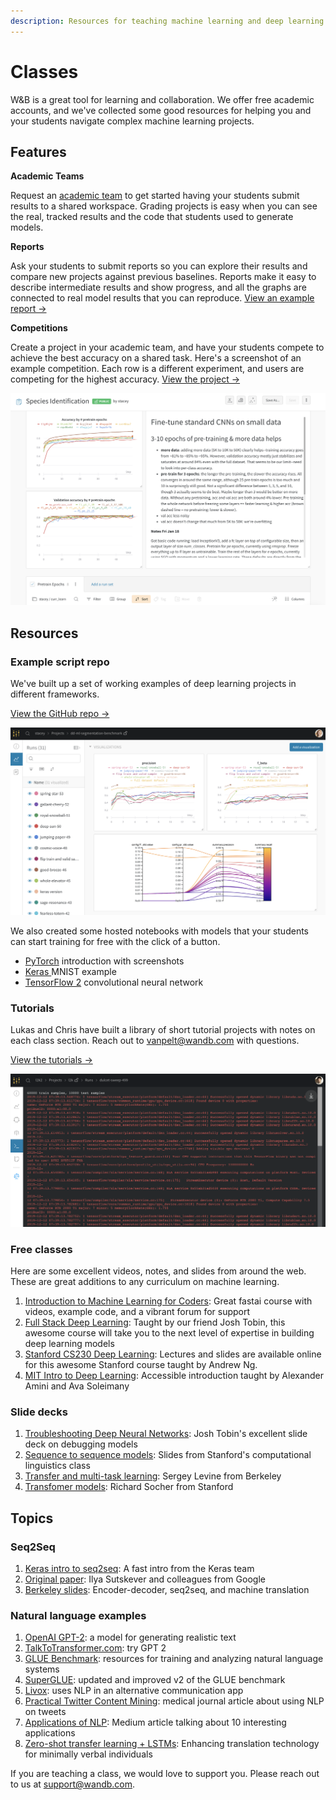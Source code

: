 ```yaml
---
description: Resources for teaching machine learning and deep learning
---
```


# Classes

W\&B is a great tool for learning and collaboration. We offer free academic accounts, and we've collected some good resources for helping you and your students navigate complex machine learning projects.

## Features

**Academic Teams**

Request an [academic team](https://www.wandb.com/academic) to get started having your students submit results to a shared workspace. Grading projects is easy when you can see the real, tracked results and the code that students used to generate models.

**Reports**

Ask your students to submit reports so you can explore their results and compare new projects against previous baselines. Reports make it easy to describe intermediate results and show progress, and all the graphs are connected to real model results that you can reproduce. [View an example report →](https://app.wandb.ai/stacey/keras\_finetune/reports/Curriculum-Learning-in-Nature--Vmlldzo1MjcxNw)

**Competitions**

Create a project in your academic team, and have your students compete to achieve the best accuracy on a shared task. Here's a screenshot of an example competition. Each row is a different experiment, and users are competing for the highest accuracy. [View the project →](https://app.wandb.ai/wandb/feb8-emotion)

![](<../../.gitbook/assets/image (57) (4) (5) (3) (1) (3) (1) (1) (1) (1) (1) (1) (1) (1) (1) (6) (1) (3) (1) (1) (1) (1) (1) (1) (1) (1) (1) (1) (1) (1) (1) (1) (1) (1) (1) (1) (1) (1) (1) (1) (1) (1) (1) (1) (1) (11) (1) (1) (1) (1) (1) (1) (1) (1) (1) (1) (1) (1) (1) (1 (11).png>)

## Resources

### Example script repo

We've built up a set of working examples of deep learning projects in different frameworks.

[View the GitHub repo →](https://github.com/wandb/examples)

![](<../../.gitbook/assets/image (48) (2) (3) (4) (2) (1) (3) (1) (1) (1) (1) (1) (1) (1) (1) (1) (6) (1) (3) (1) (1) (1) (1) (1) (1) (1) (1) (1) (1) (1) (1) (1) (1) (1) (1) (1) (1) (1) (1) (1) (1) (1) (1) (1) (1) (1) (11) (1) (1) (1) (1) (1) (1) (1) (1) (1) (1) (1) (1) (1  (9).png>)

We also created some hosted notebooks with models that your students can start training for free with the click of a button.

* [PyTorch](http://bit.ly/wandb-pytorch-intro) introduction with screenshots
* [Keras ](http://bit.ly/wandb-keras-colab)MNIST example
* [TensorFlow 2](http://bit.ly/wandb-tf-colab) convolutional neural network

### **Tutorials**

Lukas and Chris have built a library of short tutorial projects with notes on each class section. Reach out to vanpelt@wandb.com with questions.

[View the tutorials →](https://www.wandb.com/tutorials)

![](<../../.gitbook/assets/image (76) (3) (4) (6) (3) (1) (1) (2) (1) (1) (1) (1) (1) (1) (1) (1) (1) (1) (11) (1) (1) (1) (1) (1) (1) (1) (1) (1) (1) (1) (1) (1) (1) (1) (1) (1) (1) (1) (1) (1) (1) (1) (1) (1) (1) (1) (1) (11) (1) (1) (1) (1) (1) (1) (1) (1) (1) (1) (1) ( (12).png>)

### Free classes

Here are some excellent videos, notes, and slides from around the web. These are great additions to any curriculum on machine learning.

1. [Introduction to Machine Learning for Coders](http://course18.fast.ai/ml): Great fastai course with videos, example code, and a vibrant forum for support
2. [Full Stack Deep Learning](https://fullstackdeeplearning.com/march2019): Taught by our friend Josh Tobin, this awesome course will take you to the next level of expertise in building deep learning models
3. [Stanford CS230 Deep Learning](https://cs230.stanford.edu/): Lectures and slides are available online for this awesome Stanford course taught by Andrew Ng.
4. [MIT Intro to Deep Learning](http://introtodeeplearning.com/): Accessible introduction taught by Alexander Amini and Ava Soleimany

### Slide decks

1. [Troubleshooting Deep Neural Networks](http://josh-tobin.com/troubleshooting-deep-neural-networks.html): Josh Tobin's excellent slide deck on debugging models
2. [Sequence to sequence models](https://nlp.stanford.edu/\~johnhew/public/14-seq2seq.pdf): Slides from Stanford's computational linguistics class
3. [Transfer and multi-task learning](http://rail.eecs.berkeley.edu/deeprlcourse-fa17/f17docs/lecture\_15\_multi\_task\_learning.pdf): Sergey Levine from Berkeley
4. [Transfomer models](https://web.stanford.edu/class/archive/cs/cs224n/cs224n.1184/lectures/lecture12.pdf): Richard Socher from Stanford

## Topics

### Seq2Seq

1. [Keras intro to seq2seq](https://blog.keras.io/a-ten-minute-introduction-to-sequence-to-sequence-learning-in-keras.html): A fast intro from the Keras team
2. [Original paper](https://papers.nips.cc/paper/5346-sequence-to-sequence-learning-with-neural-networks.pdf): Ilya Sutskever and colleagues from Google
3. [Berkeley slides](https://courses.d2l.ai/berkeley-stat-157/units/seq2seq.html): Encoder-decoder, seq2seq, and machine translation

### Natural language examples

1. [OpenAI GPT-2](https://openai.com/blog/better-language-models/): a model for generating realistic text
2. [TalkToTransformer.com](https://talktotransformer.com): try GPT 2
3. [GLUE Benchmark](https://gluebenchmark.com/): resources for training and analyzing natural language systems
4. [SuperGLUE](https://super.gluebenchmark.com/): updated and improved v2 of the GLUE benchmark
5. [Livox](http://impact-transfer.org/zero/livox/): uses NLP in an alternative communication app
6. [Practical Twitter Content Mining](https://www.ncbi.nlm.nih.gov/pmc/articles/PMC3694275/): medical journal article about using NLP on tweets
7. [Applications of NLP](https://medium.com/@datamonsters/artificial-neural-networks-in-natural-language-processing-bcf62aa9151a): Medium article talking about 10 interesting applications
8. [Zero-shot transfer learning + LSTMs](https://www.media.mit.edu/publications/zero-shot-transfer-learning-to-enhance-communication-for-minimally-verbal-individuals-with-autism-using-naturalistic-data/): Enhancing translation technology for minimally verbal individuals

If you are teaching a class, we would love to support you. Please reach out to us at support@wandb.com.
